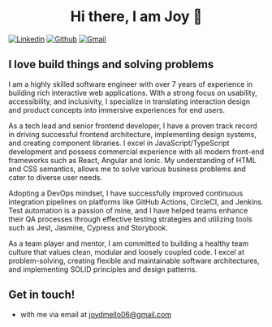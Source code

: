 <h1 align="center">Hi there, I am Joy  👋</h1>

[![Linkedin](https://img.shields.io/badge/-LinkedIn-blue?style=flat&logo=Linkedin&logoColor=white)](https://www.linkedin.com/in/joy-dmello/)
[![Github](https://img.shields.io/badge/-Github-000?style=flat&logo=Github&logoColor=white)](https://github.com/Joy-jeevan/Joy-jeevan)
[![Gmail](https://img.shields.io/badge/-Gmail-c14438?style=flat&logo=Gmail&logoColor=white)](mailto:joydmello06@gmail.com)


## I love build things and solving problems

I am a highly skilled software engineer with over 7 years of experience in building rich interactive web applications. With a strong focus on usability, accessibility, and inclusivity, I specialize in translating interaction design and product concepts into immersive experiences for end users.

As a tech lead and senior frontend developer, I have a proven track record in driving successful frontend architecture, implementing design systems, and creating component libraries. I excel in JavaScript/TypeScript development and possess commercial experience with all modern front-end frameworks such as React, Angular and Ionic. My understanding of HTML and CSS semantics, allows me to solve various business problems and cater to diverse user needs.

Adopting a DevOps mindset, I have successfully improved continuous integration pipelines on platforms like GitHub Actions, CircleCI, and Jenkins. Test automation is a passion of mine, and I have helped teams enhance their QA processes through effective testing strategies and utilizing tools such as Jest, Jasmine, Cypress and Storybook.

As a team player and mentor, I am committed to building a healthy team culture that values clean, modular and loosely coupled code. I excel at problem-solving, creating flexible and maintainable software architectures, and implementing SOLID principles and design patterns.


## Get in touch!

- with me via email at joydmello06@gmail.com
